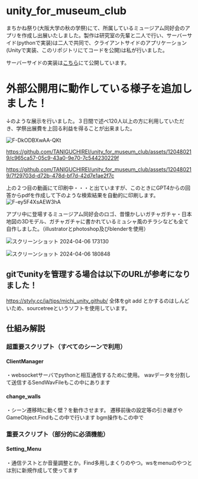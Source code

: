 # unity_for_museum_club

まちかね祭り(大阪大学の秋の学祭)にて、所属しているミュージアム同好会のアプリを作成し出展いたしました。製作は研究室の先輩と二人で行い、サーバーサイド(pythonで実装)は二人で共同で、クライアントサイドのアプリケーション(Unityで実装、このリポジトリにてコードを公開)は私が行いました。

サーバーサイドの実装は[こちら](https://github.com/rana421/museum-machikane)にて公開しています。

# 外部公開用に動作している様子を追加しました！

↓のような展示を行いました。３日間で述べ120人以上の方に利用していただき、学祭出展費を上回る利益を得ることが出来ました。

![F-DkODBXwAA-QKt](https://github.com/TANIGUCHIREI/unity_for_museum_club/assets/120480219/7eae8bbf-59d4-4445-8b8a-85d015e265a8)

https://github.com/TANIGUCHIREI/unity_for_museum_club/assets/120480219/c965ca57-05c9-43a0-9e70-7c544230229f

https://github.com/TANIGUCHIREI/unity_for_museum_club/assets/120480219/7f29703d-d72b-478d-bf7d-42d7e1ae2f7c

上の２つ目の動画にて印刷中・・・と出ていますが、このときにGPT4からの回答からpdfを作成して下のような検索結果を自動的に印刷します。
![F-ey5F4XsAEW3hA](https://github.com/TANIGUCHIREI/unity_for_museum_club/assets/120480219/bea80016-a753-4d2b-8fd2-d28d8dfe5c18)

アプリ中に登場するミュージアム同好会のロゴ、昔懐かしいガチャガチャ・日本地図の3Dモデル、ガチャガチャに書かれているミュシャ風のチラシなども全て自作しました。（illustratorとphotoshop及びblenderを使用）

![スクリーンショット 2024-04-06 173130](https://github.com/TANIGUCHIREI/unity_for_museum_club/assets/120480219/3483235a-a194-47d9-9961-9db51304cfca)

![スクリーンショット 2024-04-06 180848](https://github.com/TANIGUCHIREI/unity_for_museum_club/assets/120480219/b295955c-7af4-42f7-a7b8-d562440491a6)

## gitでunityを管理する場合は以下のURLが参考になりました！
https://styly.cc/ja/tips/michi_unity_github/
全体をgit add とかするのはしんどいため、sourcetreeというソフトを使用しています。


## 仕組み解説
### 超重要スクリプト（すべてのシーンで利用）
#### ClientManager
・websocketサーバでpythonと相互通信するために使用。
wavデータを分割して送信するSendWavFileもこの中にあります
#### change_walls
・シーン遷移時に動く壁？を動作させます。
遷移前後の設定等の引き継ぎやGameObject.Findもこの中で行います
bgm操作もこの中で

### 重要スクリプト（部分的に必須機能）
#### Setting_Menu
・通信テストとか音量調整とか。Find多用しまくりのやつ。wsをmenuのやつとは別に新規作成して使ってます
